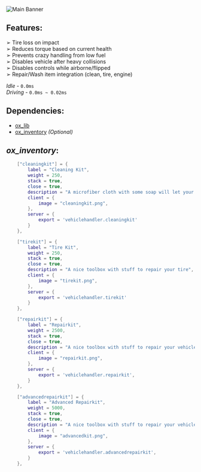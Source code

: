 ![Main Banner](https://cdn.discordapp.com/attachments/688864735646580762/1178975479861104710/QM-main_2.png?ex=6690e8fa&is=668f977a&hm=fb8c29b6587b5f2571120960f5f85564912b1284f0f0341ca5aef2df3f6c72f2&)

## __Features:__
➢ Tire loss on impact <br>
➢ Reduces torque based on current health <br>
➢ Prevents crazy handling from low fuel <br>
➢ Disables vehicle after heavy collisions <br>
➢ Disables controls while airborne/flipped <br>
➢ Repair/Wash item integration (clean, tire, engine) <br>

*Idle -* `0.0ms` <br>
*Driving -* `0.0ms ~ 0.02ms` <br>

## __Dependencies:__
* [ox_lib](https://github.com/overextended/ox_lib)
* [ox_inventory](https://github.com/overextended/ox_inventory) *(Optional)*

## ***ox_inventory***:
```lua
    ["cleaningkit"] = {
        label = "Cleaning Kit",
        weight = 250,
        stack = true,
        close = true,
        description = "A microfiber cloth with some soap will let your car sparkle again!",
        client = {
            image = "cleaningkit.png",
        },
        server = {
            export = 'vehiclehandler.cleaningkit'
        }
    },

    ["tirekit"] = {
        label = "Tire Kit",
        weight = 250,
        stack = true,
        close = true,
        description = "A nice toolbox with stuff to repair your tire",
        client = {
            image = "tirekit.png",
        },
        server = {
            export = 'vehiclehandler.tirekit'
        }
    },

    ["repairkit"] = {
        label = "Repairkit",
        weight = 2500,
        stack = true,
        close = true,
        description = "A nice toolbox with stuff to repair your vehicle",
        client = {
            image = "repairkit.png",
        },
        server = {
            export = 'vehiclehandler.repairkit',
        }
    },

    ["advancedrepairkit"] = {
        label = "Advanced Repairkit",
        weight = 5000,
        stack = true,
        close = true,
        description = "A nice toolbox with stuff to repair your vehicle",
        client = {
            image = "advancedkit.png",
        },
        server = {
            export = 'vehiclehandler.advancedrepairkit',
        }
    },
```
